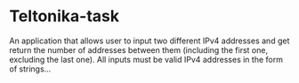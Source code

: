 # Teltonika-task
An application that allows user to input two different IPv4 addresses and get return the number of addresses between them (including the first one, excluding the last one). All inputs must be valid IPv4 addresses in the form of strings...
